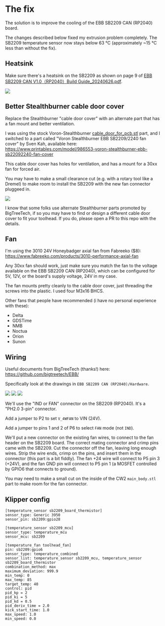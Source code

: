 # The fix

The solution is to improve the cooling of the EBB SB2209 CAN (RP2040)
board.

The changes described below fixed my extrusion problem completely.
The SB2209 temperature sensor now stays below 63 °C (approximately ~15
°C less than without the fix).


## Heatsink

Make sure there's a heatsink on the SB2209 as shown
on page 9 of [EBB SB2209 CAN V1.0（RP2040）Build
Guide_20240626.pdf](https://github.com/bigtreetech/EBB/blob/master/EBB%20SB2209%20CAN%20(RP2040)/Build%20Guide/EBB%20SB2209%20CAN%20V1.0%EF%BC%88RP2040%EF%BC%89Build%20Guide_20240626.pdf).

![](images/heatsink.png)


## Better Stealthburner cable door cover

Replace the Stealthburner "cable door cover" with an alternate part that
has a fan mount and better ventilation.

I was using the stock Voron-Stealthburner
[cable_door_for_pcb.stl](https://github.com/VoronDesign/Voron-Stealthburner/blob/main/STLs/Clockwork2/cable_door_for_pcb.stl)
part, and I switched to a part called "Voron Stealthburner
EBB SB2209/2240 fan cover" by Sven Kah, available here:
<https://www.printables.com/model/986553-voron-stealthburner-ebb-sb22092240-fan-cover>

This cable door cover has holes for ventilation, and has a mount for a
30xx fan for forced air.

You may have to make a small clearance cut (e.g. with a rotary tool like
a Dremel) to make room to install the SB2209 with the new fan connector
pluggeed in.

![](images/clearance-cut.jpg)

I know that some folks use alternate Stealthburner parts promoted by
BigTreeTech, if so you may have to find or design a different cable
door cover to fit your toolhead.  If you do, please open a PR to this
repo with the details.


## Fan

I'm using the 3010 24V Honeybadger axial fan from Fabreeko ($8):
<https://www.fabreeko.com/products/3010-performance-axial-fan>

Any 30xx fan should work, just make sure you match the fan to the voltage
available on the EBB SB2209 CAN (RP2040), which can be configured for 5V,
12V, or the board's supply voltage, 24V in my case.

The fan mounts pretty cleanly to the cable door cover, just threading
the screws into the plastic.  I used four M3x16 BHCS.

Other fans that people have recommended (i have no personal experience with these):
* Delta
* GDSTime
* NMB
* Noctua
* Orion
* Sunon


## Wiring

Useful documents from BigTreeTech (thanks!) here:
<https://github.com/bigtreetech/EBB/>

Specifically look at the drawings in `EBB SB2209 CAN (RP2040)/Hardware`.

![](images/circuit.png)
![](images/SB2209-connector-and-jumpers.png)
![](images/connector.jpg)

We'll use the "IND or FAN" connector on the SB2209 (RP2040).  It's a
"PH2.0 3-pin" connector.

Add a jumper to P2 to set `V_4WFAN` to VIN (24V).

Add a jumper to pins 1 and 2 of P6 to select `FAN` mode (not `IND`).

We'll put a new connector on the existing fan wires, to connect to the
fan header on the SB2209 board.  The correct mating connector and crimp
pins came with the SB2209.  Cut the connector off the fan, leaving long
enough wires.  Strip the wire ends, crimp on the pins, and insert them
in the connector (this part is a bit fiddly).  The fan +24 wire will
connect to P5 pin 3 (+24V), and the fan GND pin will connect to P5 pin 1
(a MOSFET controlled by GPIO6 that connects to ground).

You may need to make a small cut on the inside of the CW2 `main_body.stl`
part to make room for the fan connector.


## Klipper config

```
[temperature_sensor sb2209_board_thermistor]
sensor_type: Generic 3950
sensor_pin: sb2209:gpio28

[temperature_sensor sb2209_mcu]
sensor_type: temperature_mcu
sensor_mcu: sb2209

[temperature_fan toolhead_fan]
pin: sb2209:gpio6
sensor_type: temperature_combined
sensor_list: temperature_sensor sb2209_mcu, temperature_sensor sb2209_board_thermistor
combination_method: max
maximum_deviation: 999.9
min_temp: 0
max_temp: 85
target_temp: 40
control: pid
pid_kp = 2
pid_ki = 5
pid_kd = 0.5
pid_deriv_time = 2.0
kick_start_time: 1.0
max_speed: 1.0
min_speed: 0.0
```
